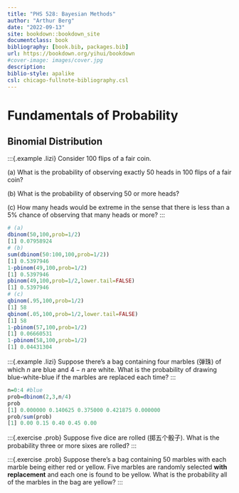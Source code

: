 ```yaml
--- 
title: "PHS 528: Bayesian Methods"
author: "Arthur Berg"
date: "2022-09-13"
site: bookdown::bookdown_site
documentclass: book
bibliography: [book.bib, packages.bib]
url: https://bookdown.org/yihui/bookdown
#cover-image: images/cover.jpg
description: 
biblio-style: apalike
csl: chicago-fullnote-bibliography.csl
---
```


# Fundamentals of Probability

## Binomial Distribution 

:::{.example .lizi}
Consider 100 flips of a fair coin.

(a) What is the probability of observing exactly 50 heads in 100 flips of a fair coin?

(b) What is the probability of observing 50 or more heads?

(c) How many heads would be extreme in the sense that there is less than a 5% chance of observing that many heads or more?
:::


```r
# (a)
dbinom(50,100,prob=1/2)
[1] 0.07958924
# (b)
sum(dbinom(50:100,100,prob=1/2))
[1] 0.5397946
1-pbinom(49,100,prob=1/2)
[1] 0.5397946
pbinom(49,100,prob=1/2,lower.tail=FALSE)
[1] 0.5397946
# (c)
qbinom(.95,100,prob=1/2)
[1] 58
qbinom(.05,100,prob=1/2,lower.tail=FALSE)
[1] 58
1-pbinom(57,100,prob=1/2)
[1] 0.06660531
1-pbinom(58,100,prob=1/2)
[1] 0.04431304
```

:::{.example .lizi}
Suppose there’s a bag containing four marbles (弹珠) of which $n$ are blue and $4-n$ are white. What is the probability of drawing blue-white-blue if the marbles are replaced each time? 
:::


```r
n=0:4 #blue
prob=dbinom(2,3,n/4)
prob
[1] 0.000000 0.140625 0.375000 0.421875 0.000000
prob/sum(prob)
[1] 0.00 0.15 0.40 0.45 0.00
```


:::{.exercise .prob}
Suppose five dice are rolled (掷五个骰子). What is the probability three or more sixes are rolled? 
:::



:::{.exercise .prob}
Suppose there’s a bag containing 50 marbles with each marble being either red or yellow. Five marbles are randomly selected **with replacement** and each one is found to be yellow. What is the probability all of the marbles in the bag are yellow?
:::







